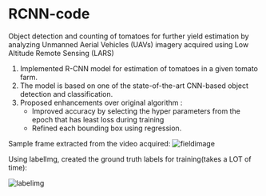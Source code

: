 # RCNN-code

Object detection and counting of tomatoes for further yield estimation by analyzing Unmanned Aerial Vehicles (UAVs) imagery acquired using Low Altitude Remote Sensing (LARS) 
1. Implemented R-CNN model for estimation of tomatoes in a given tomato farm. 
2. The model is based on one of the state-of-the-art CNN-based object detection and classification.
3. Proposed enhancements over original algorithm :
    - Improved accuracy by selecting the hyper parameters from the epoch that has least loss during training
    - Refined each bounding box using regression.

Sample frame extracted from the video acquired:
![fieldimage](https://user-images.githubusercontent.com/60587239/81495671-feb50700-927f-11ea-8fab-0cd903c59247.jpg)

Using labelImg, created the ground truth labels for training(takes a LOT of time):

    
![labelimg](https://user-images.githubusercontent.com/60587239/84558704-c41d0f00-ad02-11ea-9a62-59b7cc587fc6.png)


